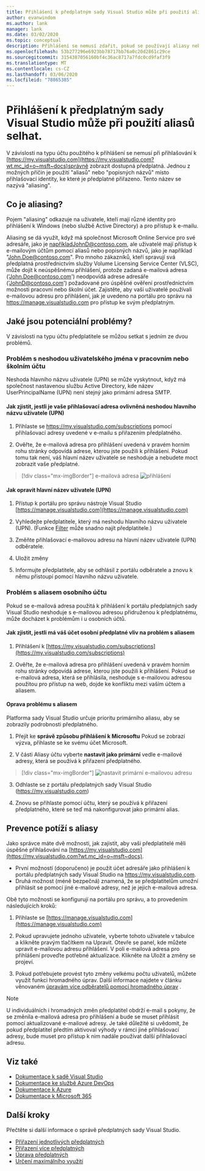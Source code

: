 ```yaml
---
title: Přihlášení k předplatným sady Visual Studio může při použití aliasů selhat. | Microsoft Docs
author: evanwindom
ms.author: lank
manager: lank
ms.date: 03/02/2020
ms.topic: conceptual
description: Přihlášení se nemusí zdařit, pokud se používají aliasy nebo popisné názvy.
ms.openlocfilehash: 53b277296e6923bb78717bb76a0c20d2861c29ce
ms.sourcegitcommit: 3154387056160bf4c36ac8717a7fdc0cd9faf3f9
ms.translationtype: MT
ms.contentlocale: cs-CZ
ms.lasthandoff: 03/06/2020
ms.locfileid: "78865385"
---
```

# <a name="signing-into-visual-studio-subscriptions-may-fail-when-using-aliases"></a>Přihlášení k předplatným sady Visual Studio může při použití aliasů selhat.
V závislosti na typu účtu použitého k přihlášení se nemusí při přihlašování k [https://my.visualstudio.com](https://my.visualstudio.com?wt.mc_id=o~msft~docs)správně zobrazit dostupná předplatná. Jednou z možných příčin je použití "aliasů" nebo "popisných názvů" místo přihlašovací identity, ke které je předplatné přiřazeno. Tento název se nazývá "aliasing".

## <a name="what-is-aliasing"></a>Co je aliasing?
Pojem "aliasing" odkazuje na uživatele, kteří mají různé identity pro přihlášení k Windows (nebo službě Active Directory) a pro přístup k e-mailu.

Aliasing se dá využít, když má společnost Microsoft Online Service pro své adresáře, jako je napříkladJohnD@contoso.com, ale uživatelé mají přístup k e-mailovým účtům pomocí aliasů nebo popisných názvů, jako je například "John.Doe@contoso.com". Pro mnoho zákazníků, kteří spravují svá předplatná prostřednictvím služby Volume Licensing Service Center (VLSC), může dojít k neúspěšnému přihlášení, protože zadaná e-mailová adresa ('John.Doe@contoso.com') neodpovídá adrese adresáře ('JohnD@contoso.com') požadované pro úspěšné ověření prostřednictvím možnosti pracovní nebo školní účet.  Zajistěte, aby vaši uživatelé používali e-mailovou adresu pro přihlášení, jak je uvedeno na portálu pro správu na https://manage.visualstudio.com pro přístup ke svým předplatným. 

## <a name="what-are-the-potential-issues"></a>Jaké jsou potenciální problémy?

V závislosti na typu účtu předplatitele se můžou setkat s jedním ze dvou problémů. 

### <a name="work-or-school-account-upn-mismatch-issue"></a>Problém s neshodou uživatelského jména v pracovním nebo školním účtu 
Neshoda hlavního názvu uživatele (UPN) se může vyskytnout, když má společnost nastavenou službu Active Directory, kde název UserPrincipalName (UPN) není stejný jako primární adresa SMTP. 

#### <a name="how-to-detect-if-your-sign-in-address-is-impacted-by-a-upn-mismatch"></a>Jak zjistit, jestli je vaše přihlašovací adresa ovlivněná neshodou hlavního názvu uživatele (UPN) 

1. Přihlaste se https://my.visualstudio.com/subscriptions pomocí přihlašovací adresy uvedené v e-mailu s přiřazením předplatného.

2. Ověřte, že e-mailová adresa pro přihlášení uvedená v pravém horním rohu stránky odpovídá adrese, kterou jste použili k přihlášení.  Pokud tomu tak není, váš hlavní název uživatele se neshoduje a nebudete moct zobrazit vaše předplatné. 

> [!div class="mx-imgBorder"]
> e-mailová adresa ![přihlášení](_img//aliasing/sign-in-email.png)

#### <a name="how-to-fix-a-upn-mismatch"></a>Jak opravit hlavní název uživatele (UPN)

1. Přístup k portálu pro správu nástroje Visual Studio [https://manage.visualstudio.com](https://manage.visualstudio.com) 

2. Vyhledejte předplatitele, který má neshodu hlavního názvu uživatele (UPN). (Funkce [Filter](search-license.md) může snadno najít předplatitele.)

3. Změňte přihlašovací e-mailovou adresu na hlavní název uživatele (UPN) odběratele. 

0. Uložit změny 

0. Informujte předplatitele, aby se odhlásil z portálu odběratele a znovu k němu přistoupí pomocí hlavního názvu uživatele. 

### <a name="personal-account-aliasing-issue"></a>Problém s aliasem osobního účtu

Pokud se e-mailová adresa použitá k přihlášení k portálu předplatných sady Visual Studio neshoduje s e-mailovou adresou přidruženou k předplatnému, může docházet k problémům i u osobních účtů. 

#### <a name="how-to-detect-if-your-personal-subscription-account-is-impacted-by-an-aliasing-issue"></a>Jak zjistit, jestli má váš účet osobní předplatné vliv na problém s aliasem

1. Přihlášení k [https://my.visualstudio.com/subscriptions](https://my.visualstudio.com/subscriptions)

0. Ověřte, že e-mailová adresa pro přihlášení uvedená v pravém horním rohu stránky odpovídá adrese, kterou jste použili k přihlášení.  Pokud se e-mailová adresa, která se přihlásila, neshoduje s e-mailovou adresou použitou pro přístup na web, dojde ke konfliktu mezi vaším účtem a aliasem.

#### <a name="how-to-fix-an-alias-issue"></a>Oprava problému s aliasem

Platforma sady Visual Studio určuje prioritu primárního aliasu, aby se zobrazily podrobnosti předplatného. 

1. Přejít ke **správě způsobu přihlášení k Microsoftu** Pokud se zobrazí výzva, přihlaste se ke svému účet Microsoft. 

2. V části Aliasy účtu vyberte **nastavit jako primární** vedle e-mailové adresy, která se používá k přiřazení předplatného. 

> [!div class="mx-imgBorder"]
> ![nastavit primární e-mailovou adresu](_img//aliasing/account-aliases.png)

3. Odhlaste se z portálu předplatných sady Visual Studio (https://my.visualstudio.com) 

4. Znovu se přihlaste pomocí účtu, který se používá k přiřazení předplatného, které se teď má nakonfigurovat jako primární alias. 

## <a name="preventing-aliasing-issues"></a>Prevence potíží s aliasy

Jako správce máte dvě možnosti, jak zajistit, aby vaši předplatitelé měli úspěšné přihlašování na [https://my.visualstudio.com](https://my.visualstudio.com?wt.mc_id=o~msft~docs).
- První možností (doporučeno) je použít účet adresáře jako přihlášení k portálu předplatných sady Visual Studio na https://my.visualstudio.com.  
- Druhá možnost (méně bezpečná) znamená, že se předplatitelům umožní přihlásit se pomocí jiné e-mailové adresy, než je jejich e-mailová adresa.

Obě tyto možnosti se konfigurují na portálu pro správu, a to provedením následujících kroků:  
1. Přihlaste se [https://manage.visualstudio.com](https://manage.visualstudio.com) 

0. Pokud upravujete jednoho uživatele, vyberte tohoto uživatele v tabulce a klikněte pravým tlačítkem na Upravit. Otevře se panel, kde můžete upravit e-mailovou adresu přihlášení. V poli e-mailová adresa pro přihlášení proveďte potřebné aktualizace. Klikněte na Uložit a změny se projeví.  

0. Pokud potřebujete provést tyto změny velkému počtu uživatelů, můžete využít funkci hromadného úprav. Další informace najdete v článku věnovaném [úpravám více odběratelů pomocí hromadného úprav](https://docs.microsoft.com/visualstudio/subscriptions/edit-license#edit-multiple-subscribers-using-bulk-edit) .

> [!NOTE]
> U individuálních i hromadných změn předplatitel obdrží e-mail s pokyny, že se změnila e-mailová adresa pro přihlášení a bude se muset přihlásit pomocí aktualizované e-mailové adresy. Je také důležité si uvědomit, že pokud předplatitel předtím aktivoval výhody v rámci jiné přihlašovací adresy, bude muset pro přístup k nim nadále používat další přihlašovací adresu.  

## <a name="see-also"></a>Viz také
- [Dokumentace k sadě Visual Studio](https://docs.microsoft.com/visualstudio/)
- [Dokumentace ke službě Azure DevOps](https://docs.microsoft.com/azure/devops/)
- [Dokumentace k Azure](https://docs.microsoft.com/azure/)
- [Dokumentace k Microsoft 365](https://docs.microsoft.com/microsoft-365/)


## <a name="next-steps"></a>Další kroky
Přečtěte si další informace o správě předplatných sady Visual Studio.
- [Přiřazení jednotlivých předplatných](assign-license.md)
- [Přiřazení více předplatných](assign-license-bulk.md)
- [Úprava předplatných](edit-license.md)
- [Určení maximálního využití](maximum-usage.md)



